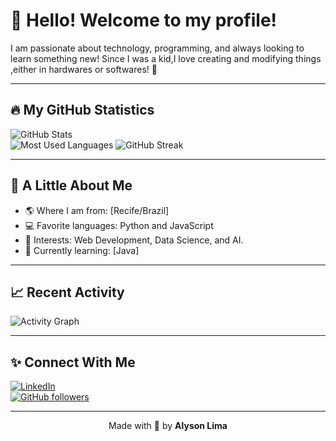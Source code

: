 # 👋 Hello! Welcome to my profile!

I am passionate about technology, programming, and always looking to learn something new! Since I was a kid,I love creating and modifying things ,either in hardwares or softwares! 🚀

---

## 🔥 My GitHub Statistics

![GitHub Stats](https://github-readme-stats.vercel.app/api?username=AlysonLima1&show_icons=true&theme=radical)  
![Most Used Languages](https://github-readme-stats.vercel.app/api/top-langs/?username=AlysonLima1&layout=compact&theme=radical)
![GitHub Streak](https://github-readme-streak-stats.herokuapp.com/?user=AlysonLima1&theme=radical)

---

## 🌱 A Little About Me

- 🌎 Where I am from: [Recife/Brazil]  
- 💻 Favorite languages: Python and JavaScript  
- 🌟 Interests: Web Development, Data Science, and AI.  
- 🎯 Currently learning: [Java]  

---

## 📈 Recent Activity

![Activity Graph](https://github-readme-activity-graph.vercel.app/graph?username=AlysonLima1&theme=radical)

---

## ✨ Connect With Me

[![LinkedIn](https://img.shields.io/badge/-LinkedIn-blue?style=flat&logo=Linkedin&logoColor=white)](https://www.linkedin.com/in/alyson-lima-a556522a0/)  
[![GitHub followers](https://img.shields.io/github/followers/AlysonLima1?style=social)](https://github.com/AlysonLima1)  

---

<p align="center">
  Made with 💖 by <b>Alyson Lima</b>
</p>


